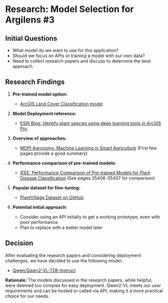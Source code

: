 # Research: Model Selection for Argilens #3

## Initial Questions

- What model do we want to use for this application?
- Should we focus on APIs or training a model with our own data?
- Need to collect research papers and discuss to determine the best approach.

## Research Findings

1. **Pre-trained model option:**
   - [ArcGIS Land Cover Classification model](https://www.arcgis.com/home/item.html?id=3073e0d82ec04db497c132352bd84a33)

2. **Model Deployment reference:**
   - [ESRI Blog: Identify plant species using deep learning tools in ArcGIS Pro](https://www.esri.com/arcgis-blog/products/arcgis-pro/imagery/identify-plant-species-using-deep-learning-tools-in-arcgis-pro/)

3. **Overview of approaches:**
   - [MDPI Agronomy: Machine Learning in Smart Agriculture](https://www.mdpi.com/2073-4395/12/10/2395#B17-agronomy-12-02395)
   (First few pages provide a good summary)

4. **Performance comparison of pre-trained models:**
   - [IEEE: Performance Comparison of Pre-trained Models for Plant Disease Classification](https://ieeexplore.ieee.org/stamp/stamp.jsp?arnumber=10086516)
   (See pages 35406-35407 for comparison)

5. **Popular dataset for fine-tuning:**
   - [PlantVillage Dataset on GitHub](https://github.com/spMohanty/PlantVillage-Dataset/tree/master)

6. **Potential initial approach:**
   - Consider using an API initially to get a working prototype, even with poor performance
   - Plan to replace with a better model later

## Decision

After evaluating the research papers and considering deployment challenges, we have decided to use the following model:

- [Qwen/Qwen2-VL-72B-Instruct](https://huggingface.co/Qwen/Qwen2-VL-72B-Instruct)

**Rationale:** The models discussed in the research papers, while helpful, were deemed too complex for easy deployment. Qwen2-VL meets our user requirements and can be hosted or called via API, making it a more practical choice for our needs.
